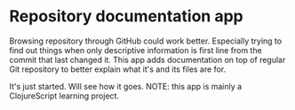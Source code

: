 
# Repository documentation app

Browsing repository through GitHub could work better. Especially trying to find out things when only descriptive information is first line from the commit that last changed it. This app adds documentation on top of regular Git repository to better explain what it's and its files are for.

It's just started. Will see how it goes. NOTE: this app is mainly a ClojureScript learning project.
